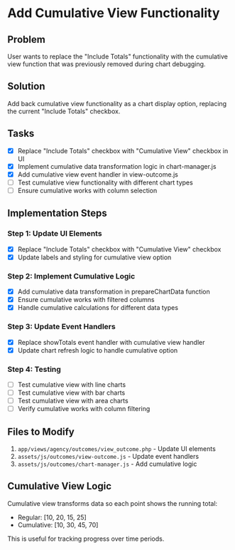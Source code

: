 # Add Cumulative View Functionality

## Problem
User wants to replace the "Include Totals" functionality with the cumulative view function that was previously removed during chart debugging.

## Solution
Add back cumulative view functionality as a chart display option, replacing the current "Include Totals" checkbox.

## Tasks

- [x] Replace "Include Totals" checkbox with "Cumulative View" checkbox in UI
- [x] Implement cumulative data transformation logic in chart-manager.js
- [x] Add cumulative view event handler in view-outcome.js
- [ ] Test cumulative view functionality with different chart types
- [ ] Ensure cumulative works with column selection

## Implementation Steps

### Step 1: Update UI Elements
- [x] Replace "Include Totals" checkbox with "Cumulative View" checkbox
- [x] Update labels and styling for cumulative view option

### Step 2: Implement Cumulative Logic
- [x] Add cumulative data transformation in prepareChartData function
- [x] Ensure cumulative works with filtered columns
- [x] Handle cumulative calculations for different data types

### Step 3: Update Event Handlers
- [x] Replace showTotals event handler with cumulative view handler
- [x] Update chart refresh logic to handle cumulative option

### Step 4: Testing
- [ ] Test cumulative view with line charts
- [ ] Test cumulative view with bar charts
- [ ] Test cumulative view with area charts
- [ ] Verify cumulative works with column filtering

## Files to Modify

1. `app/views/agency/outcomes/view_outcome.php` - Update UI elements
2. `assets/js/outcomes/view-outcome.js` - Update event handlers
3. `assets/js/outcomes/chart-manager.js` - Add cumulative logic

## Cumulative View Logic

Cumulative view transforms data so each point shows the running total:
- Regular: [10, 20, 15, 25] 
- Cumulative: [10, 30, 45, 70]

This is useful for tracking progress over time periods.
